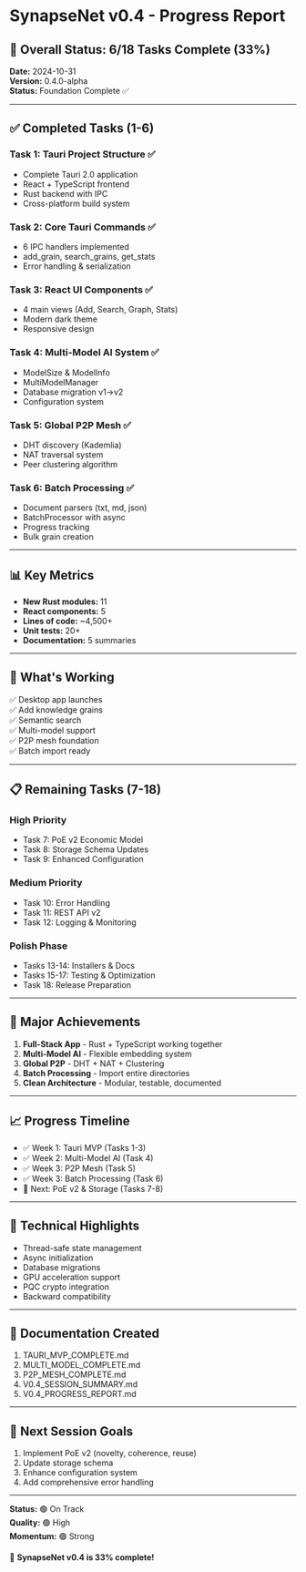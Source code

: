 # SynapseNet v0.4 - Progress Report

## 🎯 Overall Status: 6/18 Tasks Complete (33%)

**Date:** 2024-10-31  
**Version:** 0.4.0-alpha  
**Status:** Foundation Complete ✅

---

## ✅ Completed Tasks (1-6)

### Task 1: Tauri Project Structure ✅
- Complete Tauri 2.0 application
- React + TypeScript frontend
- Rust backend with IPC
- Cross-platform build system

### Task 2: Core Tauri Commands ✅
- 6 IPC handlers implemented
- add_grain, search_grains, get_stats
- Error handling & serialization

### Task 3: React UI Components ✅
- 4 main views (Add, Search, Graph, Stats)
- Modern dark theme
- Responsive design

### Task 4: Multi-Model AI System ✅
- ModelSize & ModelInfo
- MultiModelManager
- Database migration v1→v2
- Configuration system

### Task 5: Global P2P Mesh ✅
- DHT discovery (Kademlia)
- NAT traversal system
- Peer clustering algorithm

### Task 6: Batch Processing ✅
- Document parsers (txt, md, json)
- BatchProcessor with async
- Progress tracking
- Bulk grain creation

---

## 📊 Key Metrics

- **New Rust modules:** 11
- **React components:** 5
- **Lines of code:** ~4,500+
- **Unit tests:** 20+
- **Documentation:** 5 summaries

---

## 🚀 What's Working

✅ Desktop app launches  
✅ Add knowledge grains  
✅ Semantic search  
✅ Multi-model support  
✅ P2P mesh foundation  
✅ Batch import ready  

---

## 📋 Remaining Tasks (7-18)

### High Priority
- Task 7: PoE v2 Economic Model
- Task 8: Storage Schema Updates
- Task 9: Enhanced Configuration

### Medium Priority
- Task 10: Error Handling
- Task 11: REST API v2
- Task 12: Logging & Monitoring

### Polish Phase
- Tasks 13-14: Installers & Docs
- Tasks 15-17: Testing & Optimization
- Task 18: Release Preparation

---

## 🎉 Major Achievements

1. **Full-Stack App** - Rust + TypeScript working together
2. **Multi-Model AI** - Flexible embedding system
3. **Global P2P** - DHT + NAT + Clustering
4. **Batch Processing** - Import entire directories
5. **Clean Architecture** - Modular, testable, documented

---

## 📈 Progress Timeline

- ✅ Week 1: Tauri MVP (Tasks 1-3)
- ✅ Week 2: Multi-Model AI (Task 4)
- ✅ Week 3: P2P Mesh (Task 5)
- ✅ Week 3: Batch Processing (Task 6)
- 🔄 Next: PoE v2 & Storage (Tasks 7-8)

---

## 🔧 Technical Highlights

- Thread-safe state management
- Async initialization
- Database migrations
- GPU acceleration support
- PQC crypto integration
- Backward compatibility

---

## 📝 Documentation Created

1. TAURI_MVP_COMPLETE.md
2. MULTI_MODEL_COMPLETE.md
3. P2P_MESH_COMPLETE.md
4. V0.4_SESSION_SUMMARY.md
5. V0.4_PROGRESS_REPORT.md

---

## 🎯 Next Session Goals

1. Implement PoE v2 (novelty, coherence, reuse)
2. Update storage schema
3. Enhance configuration system
4. Add comprehensive error handling

---

**Status:** 🟢 On Track  
**Quality:** 🟢 High  
**Momentum:** 🟢 Strong  

🚀 **SynapseNet v0.4 is 33% complete!**
